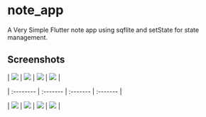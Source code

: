 # note_app

A Very Simple Flutter note app using sqflite and setState for state management.




## Screenshots

| ![](https://github.com/AbanobZakria03/note_app/blob/master/screenshots/1.png?raw=true) | ![](https://github.com/AbanobZakria03/note_app/blob/master/screenshots/2.png?raw=true)  |
  ![](https://github.com/AbanobZakria03/note_app/blob/master/screenshots/3.png?raw=true) | ![](https://github.com/AbanobZakria03/note_app/blob/master/screenshots/4.png?raw=true)  |

| :-------- | :------- | :------- | :------- |

| ![](https://github.com/AbanobZakria03/note_app/blob/master/screenshots/5.png?raw=true) | ![](https://github.com/AbanobZakria03/note_app/blob/master/screenshots/6.png?raw=true)  |
  ![](https://github.com/AbanobZakria03/note_app/blob/master/screenshots/7.png?raw=true) | ![](https://github.com/AbanobZakria03/note_app/blob/master/screenshots/8.png?raw=true)  |